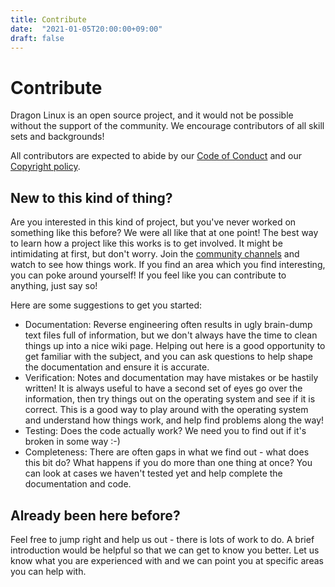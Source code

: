 ```yaml
---
title: Contribute
date:  "2021-01-05T20:00:00+09:00"
draft: false
---
```


# Contribute

Dragon Linux is an open source project, and it would not be possible without the support of the community. We encourage contributors of all skill sets and backgrounds!

All contributors are expected to abide by our [Code of Conduct](/code-of-conduct) and our [Copyright policy](/copyright).

## New to this kind of thing?

Are you interested in this kind of project, but you've never worked on something like this before? We were all like that at one point! The best way to learn how a project like this works is to get involved. It might be intimidating at first, but don't worry. Join the [community channels](/community) and watch to see how things work. If you find an area which you find interesting, you can poke around yourself! If you feel like you can contribute to anything, just say so!

Here are some suggestions to get you started:

* Documentation: Reverse engineering often results in ugly brain-dump text files full of information, but we don't always have the time to clean things up into a nice wiki page. Helping out here is a good opportunity to get familiar with the subject, and you can ask questions to help shape the documentation and ensure it is accurate.
* Verification: Notes and documentation may have mistakes or be hastily written! It is always useful to have a second set of eyes go over the information, then try things out on the operating system and see if it is correct. This is a good way to play around with the operating system and understand how things work, and help find problems along the way!
* Testing: Does the code actually work? We need you to find out if it's broken in some way :-)
* Completeness: There are often gaps in what we find out - what does this bit do? What happens if you do more than one thing at once? You can look at cases we haven't tested yet and help complete the documentation and code.

## Already been here before?

Feel free to jump right and help us out - there is lots of work to do. A brief introduction would be helpful so that we can get to know you better. Let us know what you are experienced with and we can point you at specific areas you can help with.
